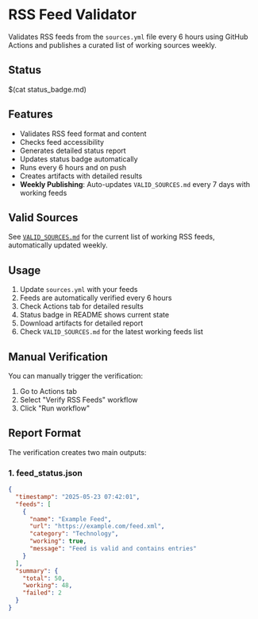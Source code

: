 # RSS Feed Validator

Validates RSS feeds from the `sources.yml` file every 6 hours using GitHub Actions and publishes a curated list of working sources weekly.

## Status

$(cat status_badge.md)

## Features

- Validates RSS feed format and content
- Checks feed accessibility
- Generates detailed status report
- Updates status badge automatically
- Runs every 6 hours and on push
- Creates artifacts with detailed results
- **Weekly Publishing**: Auto-updates `VALID_SOURCES.md` every 7 days with working feeds

## Valid Sources

See [`VALID_SOURCES.md`](VALID_SOURCES.md) for the current list of working RSS feeds, automatically updated weekly.

## Usage

1. Update `sources.yml` with your feeds
2. Feeds are automatically verified every 6 hours
3. Check Actions tab for detailed results
4. Status badge in README shows current state
5. Download artifacts for detailed report
6. Check `VALID_SOURCES.md` for the latest working feeds list

## Manual Verification

You can manually trigger the verification:

1. Go to Actions tab
2. Select "Verify RSS Feeds" workflow
3. Click "Run workflow"

## Report Format

The verification creates two main outputs:

### 1. feed_status.json
```json
{
  "timestamp": "2025-05-23 07:42:01",
  "feeds": [
    {
      "name": "Example Feed",
      "url": "https://example.com/feed.xml",
      "category": "Technology",
      "working": true,
      "message": "Feed is valid and contains entries"
    }
  ],
  "summary": {
    "total": 50,
    "working": 48,
    "failed": 2
  }
}
